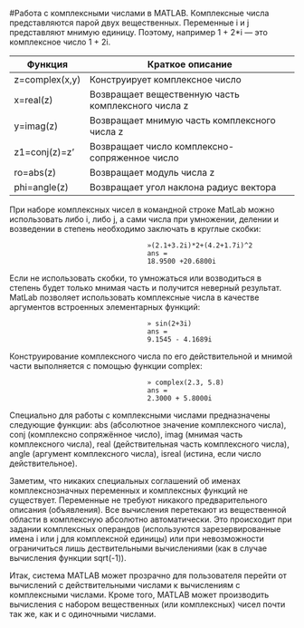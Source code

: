 #Работа с комплексными числами в MATLAB.
Комплексные числа представляются парой двух вещественных. Переменные i и j представляют мнимую единицу. Поэтому, например 1 + 2*i — это комплексное число 1 + 2i. 

Функция        | Краткое описание
-------------- | --------------------------------------------------
z=complex(x,y) | Конструирует комплексное число 
x=real(z)      | Возвращает вещественную часть комплексного числа z
y=imag(z)      | Возвращает мнимую часть комплексного числа z
z1=conj(z)=z’  | Возвращает число комплексно-сопряженное число 
ro=abs(z)      | Возвращает модуль числа z  
phi=angle(z)   | Возвращает угол наклона радиус вектора 

При наборе комплексных чисел в командной строке MatLab можно использовать либо i, либо j, а сами числа при умножении, делении и возведении в степень необходимо заключать в круглые скобки:
```
                                  »(2.1+3.2i)*2+(4.2+1.7i)^2 
                                  ans =
                                  18.9500 +20.6800i
```

Если не использовать скобки, то умножаться или возводиться в степень будет только мнимая часть и получится неверный результат.
MatLab позволяет использовать комплексные числа в качестве аргументов встроенных элементарных функций:
```
                                  » sin(2+3i) 
                                  ans = 
                                  9.1545 - 4.1689i
```

Конструирование комплексного числа по его действительной и мнимой части выполняется с помощью функции complex:
```
                                  » complex(2.3, 5.8) 
                                  ans = 
                                  2.3000 + 5.8000i
```

Специально для работы с комплексными числами предназначены следующие функции: abs (абсолютное значение комплексного числа), conj (комплексно сопряжённое число), imag (мнимая часть комплексного числа), real (действительная часть комплексного числа), angle (аргумент комплексного числа), isreal (истина, если число действительное).

Заметим, что никаких специальных соглашений об именах комплекснозначных переменных и комплексных функций не существует. Переменные не требуют никакого предварительного описания (объявления). Все вычисления перетекают из вещественной области в комплексную абсолютно автоматически. Это происходит при задании комплексных операндов (используются зарезервированные имена i или j для комплексной единицы) или при невозможности ограничиться лишь дествительными вычислениями (как в случае вычисления функции sqrt(-1)).

Итак, система MATLAB может прозрачно для пользователя перейти от вычислений с действительными числами к вычислениям с комплексными числами. Кроме того, MATLAB может производить вычисления с набором вещественных (или комплексных) чисел почти так же, как и с одиночными числами.
